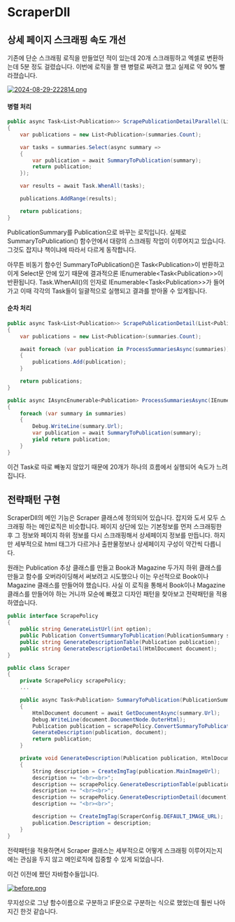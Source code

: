 # ScraperDll


## 상세 페이지 스크래핑 속도 개선
기존에 단순 스크래핑 로직을 만들었던 적이 있는데 20개 스크래핑하고 엑셀로 변환하는데 5분 정도 걸렸습니다. 이번에 로직을 짤 땐 병렬로 짜려고 했고 실제로 약 90% 빨라졌습니다.

[![2024-08-29-222814.png](https://i.postimg.cc/x8b68RVs/2024-08-29-222814.png)](https://postimg.cc/wRgXbDvJ)

#### 병렬 처리
``` C#
public async Task<List<Publication>> ScrapePublicationDetailParallel(List<PublicationSummary> summaries)
{
    var publications = new List<Publication>(summaries.Count);

    var tasks = summaries.Select(async summary =>
    {
        var publication = await SummaryToPublication(summary);
        return publication;
    });

    var results = await Task.WhenAll(tasks);

    publications.AddRange(results);

    return publications;
}
```
PublicationSummary를 Publication으로 바꾸는 로직입니다. 실제로 SummaryToPublication() 함수안에서 대량의 스크래핑 작업이 이루어지고 있습니다. 그것도 잡지냐 책이냐에 따라서 다르게 동작합니다. 

아무튼 비동기 함수인 SummaryToPublication()은 Task\<Publication>이 반환하고 이게 Select문 안에 있기 때문에 결과적으론 IEnumerable\<Task\<Publication>>이 반환됩니다. Task.WhenAll()의 인자로 IEnumerable\<Task\<Publication>>가 들어가고 이때 각각의 Task들이 일괄적으로 실행되고 결과를 받아올 수 있게됩니다.



#### 순차 처리
``` C#
public async Task<List<Publication>> ScrapePublicationDetail(List<PublicationSummary> summaries)
{
    var publications = new List<Publication>(summaries.Count);

    await foreach (var publication in ProcessSummariesAsync(summaries))
    {
        publications.Add(publication);
    }

    return publications;
}

public async IAsyncEnumerable<Publication> ProcessSummariesAsync(IEnumerable<PublicationSummary> summaries)
{
    foreach (var summary in summaries)
    {
        Debug.WriteLine(summary.Url);
        var publication = await SummaryToPublication(summary);
        yield return publication;
    }
}
```

이건 Task로 따로 빼놓지 않았기 때문에 20개가 하나의 흐름에서 실행되어 속도가 느려집니다.



## 전략패턴 구현
ScraperDll의 메인 기능은 Scraper 클래스에 정의되어 있습니다. 
잡지와 도서 모두 스크래핑 하는 메인로직은 비슷합니다. 페이지 상단에 있는 기본정보를 먼저 스크래핑한 후 그 정보와 페이지 하위 정보를 다시 스크래핑해서 상세페이지 정보를 만듭니다. 하지만 세부적으로 html 태그가 다르거나 출판물정보나 상세페이지 구성이 약간씩 다릅니다. 

원래는 Publication 추상 클래스를 만들고 Book과 Magazine 두가지 하위 클래스를 만들고 함수를 오버라이딩해서 써보려고 시도했으나 이는 우선적으로 Book이나 Magazine 클래스를 만들어야 했습니다. 사실 이 로직을 통해서 Book이나 Magazine 클래스를 만들어야 하는 거니까 모순에 빠졌고 디자인 패턴을 찾아보고 전략패턴을 적용하였습니다.

``` C#
public interface ScrapePolicy
{ 
    public string GenerateListUrl(int option);
    public Publication ConvertSummaryToPublication(PublicationSummary summary, HtmlDocument document);        
    public string GenerateDescriptionTable(Publication publication);
    public string GenerateDescriptionDetail(HtmlDocument document);
}

public class Scraper
{
    private ScrapePolicy scrapePolicy;
    ...

    public async Task<Publication> SummaryToPublication(PublicationSummary summary)
    {
        HtmlDocument document = await GetDocumentAsync(summary.Url);
        Debug.WriteLine(document.DocumentNode.OuterHtml);
        Publication publication = scrapePolicy.ConvertSummaryToPublication(summary, document);
        GenerateDescription(publication, document);
        return publication;
    }

    private void GenerateDescription(Publication publication, HtmlDocument document)
    {
        String description = CreateImgTag(publication.MainImageUrl);
        description += "<br><br>";
        description += scrapePolicy.GenerateDescriptionTable(publication);
        description += "<br><br>";
        description += scrapePolicy.GenerateDescriptionDetail(document);
        description += "<br><br>";

        description += CreateImgTag(ScraperConfig.DEFAULT_IMAGE_URL);
        publication.Description = description;
    }
}
```

전략패턴을 적용하면서 Scraper 클래스는 세부적으로 어떻게 스크래핑 이루어지는지에는 관심을 두지 않고 메인로직에 집중할 수 있게 되었습니다.

이건 이전에 짰던 자바함수들입니다.

[![before.png](https://i.postimg.cc/TYBc7SWh/dd.png)](https://postimg.cc/GHJY9XK1)

무지성으로 그냥 함수이름으로 구분하고 IF문으로 구분하는 식으로 했었는데 훨씬 나아지긴 한것 같습니다.

